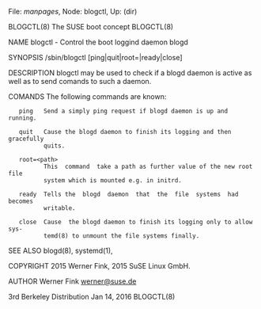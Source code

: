 File: *manpages*,  Node: blogctl,  Up: (dir)

BLOGCTL(8)                   The SUSE boot concept                  BLOGCTL(8)



NAME
       blogctl - Control the boot loggind daemon blogd

SYNOPSIS
       /sbin/blogctl [ping|quit|root=<path>|ready|close]

DESCRIPTION
       blogctl  may be used to check if a blogd daemon is active as well as to
       send comands to such a daemon.

COMANDS
       The following commands are known:

       ping   Send a simply ping request if blogd daemon is up and running.

       quit   Cause the blogd daemon to finish its logging and then gracefully
              quits.

       root=<path>
              This  command  take a path as further value of the new root file
              system which is mounted e.g. in initrd.

       ready  Tells the  blogd  daemon  that  the  file  systems  had  becomes
              writable.

       close  Cause  the blogd daemon to finish its logging only to allow sys-
              temd(8) to unmount the file systems finally.

SEE ALSO
       blogd(8), systemd(1),

COPYRIGHT
       2015 Werner Fink, 2015 SuSE Linux GmbH.

AUTHOR
       Werner Fink <werner@suse.de>



3rd Berkeley Distribution        Jan 14, 2016                       BLOGCTL(8)
